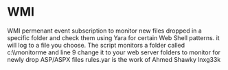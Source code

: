 # WMI
WMI permenant event subscription to monitor new files dropped in a specific folder and  check them using Yara for certain Web Shell patterns. it will log to a file you choose. 
The script monitors a folder called c:\\\\monitorme and line 9 change it to your web server folders to monitor for newly drop ASP/ASPX files
rules.yar is the work of Ahmed Shawky lnxg33k
